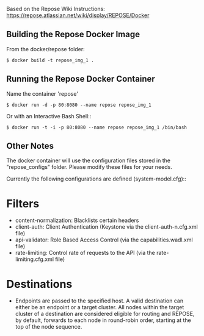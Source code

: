 Based on the Repose Wiki Instructions: https://repose.atlassian.net/wiki/display/REPOSE/Docker


Building the Repose Docker Image
--------------------------------------

From the docker/repose folder:

    $ docker build -t repose_img_1 .


Running the Repose Docker Container
--------------------------------------

Name the container 'repose'

    $ docker run -d -p 80:8080 --name repose repose_img_1

Or with an Interactive Bash Shell::

    $ docker run -t -i -p 80:8080 --name repose repose_img_1 /bin/bash

Other Notes
-----------

The docker container will use the configuration files stored in the "repose_configs" folder.  Please modify these files for your needs.


Currently the following configurations are defined (system-model.cfg)::


Filters
=======

* content-normalization: Blacklists certain headers
* client-auth: Client Authentication (Keystone via the client-auth-n.cfg.xml file)
* api-validator: Role Based Access Control (via the capabilities.wadl.xml file)
* rate-limiting: Control rate of requests to the API (via the rate-limiting.cfg.xml file)


Destinations
============

* Endpoints are passed to the specified host.  A valid destination can either be an endpoint or a target cluster. All nodes within the target cluster of a destination are considered eligible for routing and REPOSE, by default, forwards to each node in round-robin order, starting at the top of the node sequence.
